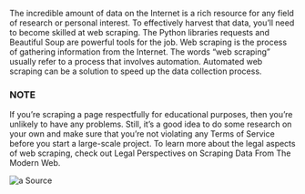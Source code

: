 The incredible amount of data on the Internet is a rich resource for any field of research or personal interest. To effectively harvest that data, you’ll need to become skilled at web scraping. The Python libraries requests and Beautiful Soup are powerful tools for the job. Web scraping is the process of gathering information from the Internet. The words “web scraping” usually refer to a process that involves automation. Automated web scraping can be a solution to speed up the data collection process.

### NOTE
If you’re scraping a page respectfully for educational purposes, then you’re unlikely to have any problems. Still, it’s a good idea to do some research on your own and make sure that you’re not violating any Terms of Service before you start a large-scale project. To learn more about the legal aspects of web scraping, check out Legal Perspectives on Scraping Data From The Modern Web.

![a Source](https://realpython.com/beautiful-soup-web-scraper-python/)
